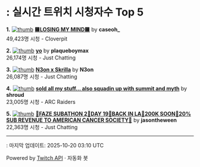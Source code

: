 # : 실시간 트위치 시청자수 Top 5

**1.** [![thumb](https://static-cdn.jtvnw.net/previews-ttv/live_user_caseoh_-320x180.jpg)](https://twitch.tv/caseoh_)
**[🟨LOSING MY MIND🟨](https://twitch.tv/caseoh_)** by **caseoh_**<br>49,423명 시청  - Cloverpit

**2.** [![thumb](https://static-cdn.jtvnw.net/previews-ttv/live_user_plaqueboymax-320x180.jpg)](https://twitch.tv/plaqueboymax)
**[yo](https://twitch.tv/plaqueboymax)** by **plaqueboymax**<br>26,174명 시청  - Just Chatting

**3.** [![thumb](https://static-cdn.jtvnw.net/previews-ttv/live_user_n3on-320x180.jpg)](https://twitch.tv/N3on)
**[N3on x Skrilla](https://twitch.tv/N3on)** by **N3on**<br>26,087명 시청  - Just Chatting

**4.** [![thumb](https://static-cdn.jtvnw.net/previews-ttv/live_user_shroud-320x180.jpg)](https://twitch.tv/shroud)
**[sold all my stuff... also squadin up with summit and myth](https://twitch.tv/shroud)** by **shroud**<br>23,005명 시청  - ARC Raiders

**5.** [![thumb](https://static-cdn.jtvnw.net/previews-ttv/live_user_jasontheween-320x180.jpg)](https://twitch.tv/jasontheween)
**[🔴FAZE SUBATHON 2🔴DAY 19🔴BACK IN LA🔴200K SOON🔴20% SUB REVENUE TO AMERICAN CANCER SOCIETY🔴](https://twitch.tv/jasontheween)** by **jasontheween**<br>22,363명 시청  - Just Chatting


---
: 마지막 업데이트: 2025-10-20 03:10 UTC

Powered by [Twitch API](https://dev.twitch.tv/docs/api/reference) · 자동화 봇